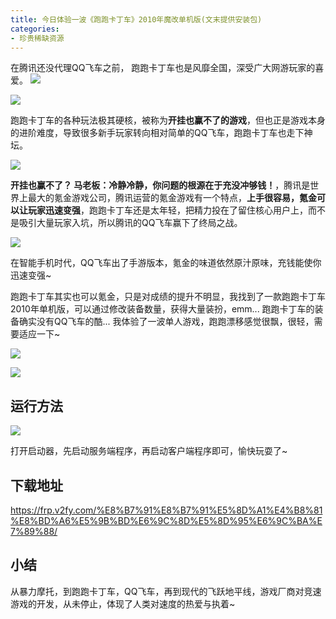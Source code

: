 ```yaml
---
title: 今日体验一波《跑跑卡丁车》2010年魔改单机版(文末提供安装包)
categories:
- 珍贵稀缺资源
---
```


在腾讯还没代理QQ飞车之前， 跑跑卡丁车也是风靡全国，深受广大网游玩家的喜爱。
![](https://cdn.fangyuanxiaozhan.com/assets/1694225547841skEjMTe6.png)

![](https://cdn.fangyuanxiaozhan.com/assets/1694225549730hDwCFTSt.jpeg)


跑跑卡丁车的各种玩法极其硬核，被称为**开挂也赢不了的游戏**，但也正是游戏本身的进阶难度，导致很多新手玩家转向相对简单的QQ飞车，跑跑卡丁车也走下神坛。

![](https://cdn.fangyuanxiaozhan.com/assets/1694225552881EXinBDJC.jpeg)


**开挂也赢不了？ 马老板：冷静冷静，你问题的根源在于充没冲够钱！**，腾讯是世界上最大的氪金游戏公司，腾讯运营的氪金游戏有一个特点，**上手很容易，氪金可以让玩家迅速变强**，跑跑卡丁车还是太年轻，把精力投在了留住核心用户上，而不是吸引大量玩家入坑，所以腾讯的QQ飞车赢下了终局之战。


![](https://cdn.fangyuanxiaozhan.com/assets/16942255566273E4C8dm1.jpeg)

在智能手机时代，QQ飞车出了手游版本，氪金的味道依然原汁原味，充钱能使你迅速变强~


跑跑卡丁车其实也可以氪金，只是对成绩的提升不明显，我找到了一款跑跑卡丁车2010年单机版，可以通过修改装备数量，获得大量装扮，emm... 跑跑卡丁车的装备确实没有QQ飞车的酷... 我体验了一波单人游戏，跑跑漂移感觉很飘，很轻，需要适应一下~

![](https://cdn.fangyuanxiaozhan.com/assets/16942256242394y2RJA3B.png)

![](https://cdn.fangyuanxiaozhan.com/assets/1694225640105rzsp6a52.gif)


## 运行方法

![](https://cdn.fangyuanxiaozhan.com/assets/1694225648150k7eZZfrN.gif)

打开启动器，先启动服务端程序，再启动客户端程序即可，愉快玩耍了~



## 下载地址


https://frp.v2fy.com/%E8%B7%91%E8%B7%91%E5%8D%A1%E4%B8%81%E8%BD%A6%E5%9B%BD%E6%9C%8D%E5%8D%95%E6%9C%BA%E7%89%88/


## 小结



从暴力摩托，到跑跑卡丁车，QQ飞车，再到现代的飞跃地平线，游戏厂商对竞速游戏的开发，从未停止，体现了人类对速度的热爱与执着~